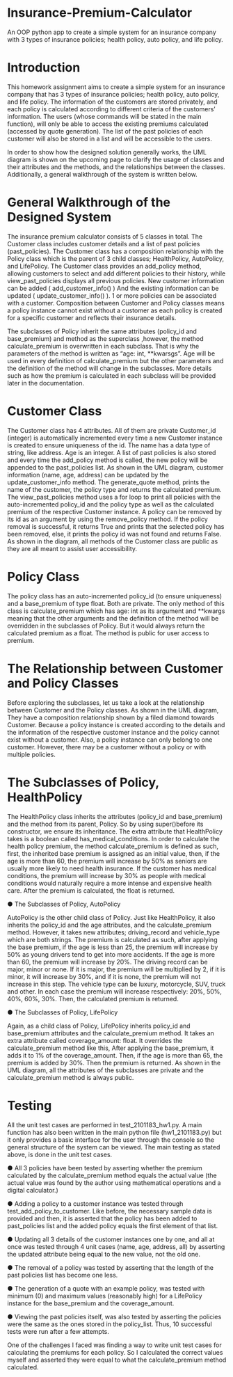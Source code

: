 # Insurance-Premium-Calculator
An OOP python app to create a simple system for an insurance company with 3 types of insurance policies; health policy, auto policy, and life policy.

# Introduction

This homework assignment aims to create a simple system for an insurance
company that has 3 types of insurance policies; health policy, auto policy, and life
policy. The information of the customers are stored privately, and each policy is
calculated according to different criteria of the customers’ information.
The users (whose commands will be stated in the main function), will only be
able to access the existing premiums calculated (accessed by quote generation).
The list of the past policies of each customer will also be stored in a list and will
be accessible to the users.

In order to show how the designed solution generally works, the UML diagram is
shown on the upcoming page to clarify the usage of classes and their attributes
and the methods, and the relationships between the classes. Additionally, a
general walkthrough of the system is written below.

# General Walkthrough of the Designed System

The insurance premium calculator consists of 5 classes in total. The Customer
class includes customer details and a list of past policies (past_policies). The
Customer class has a composition relationship with the Policy class which is the
parent of 3 child classes; HealthPolicy, AutoPolicy, and LifePolicy.
The Customer class provides an add_policy method, allowing customers to
select and add different policies to their history, while view_past_policies displays
all previous policies. New customer information can be added (
add_customer_info() )
And the existing information can be updated ( update_customer_info() ).
1 or more policies can be associated with a customer. Composition between
Customer and Policy classes means a policy instance cannot exist without a
customer as each policy is created for a specific customer and reflects their
insurance details.

The subclasses of Policy inherit the same attributes (policy_id and
base_premium) and method as the superclass ,however, the method
calculate_premium is overwritten in each subclass. That is why the parameters of
the method is written as “age: int, **kwarsgs”. Age will be used in every definition
of calculate_premium but the other parameters and the definition of the method
will change in the subclasses. More details such as how the premium is
calculated in each subclass will be provided later in the documentation.

# Customer Class

The Customer class has 4 attributes. All of them are private Customer_id
(integer) is automatically incremented every time a new Customer instance is
created to ensure uniqueness of the id. The name has a data type of string, like
address. Age is an integer. A list of past policies is also stored and every time the
add_policy method is called, the new policy will be appended to the past_policies
list. As shown in the UML diagram, customer information (name, age, address)
can be updated by the update_customer_info method. The generate_quote
method, prints the name of the customer, the policy type and returns the
calculated premium. The view_past_policies method uses a for loop to print all
policies with the auto-incremented policy_id and the policy type as well as the
calculated premium of the respective Customer instance. A policy can be
removed by its id as an argument by using the remove_policy method. If the
policy removal is successful, it returns True and prints that the selected policy
has been removed, else, it prints the policy id was not found and returns False.
As shown in the diagram, all methods of the Customer class are public as they
are all meant to assist user accessibility.

# Policy Class

The policy class has an auto-incremented policy_id (to ensure uniqueness) and a
base_premium of type float. Both are private. The only method of this class is
calculate_premium which has age: int as its argument and **kwargs meaning
that the other arguments and the definition of the method will be overridden in the
subclasses of Policy. But it would always return the calculated premium as a
float. The method is public for user access to premium.

# The Relationship between Customer and Policy Classes

Before exploring the subclasses, let us take a look at the relationship between
Customer and the Policy classes. As shown in the UML diagram, They have a
composition relationship shown by a filed diamond towards Customer. Because a
policy instance is created according to the details and the information of the
respective customer instance and the policy cannot exist without a customer.
Also, a policy instance can only belong to one customer. However, there may be
a customer without a policy or with multiple policies.

# The Subclasses of Policy, HealthPolicy

The HealthPolicy class inherits the attributes (policy_id and base_premium) and
the method from its parent, Policy. So by using super()before its constructor, we
ensure its inheritance. The extra attribute that HealthPolicy takes is a boolean
called has_medical_conditions. In order to calculate the health policy premium,
the method calculate_premium is defined as such, first, the inherited base
premium is assigned as an initial value, then, if the age is more than 60, the
premium will increase by 50% as seniors are usually more likely to need health
insurance. If the customer has medical conditions, the premium will increase by
30% as people with medical conditions would naturally require a more intense
and expensive health care. After the premium is calculated, the float is returned.

● The Subclasses of Policy, AutoPolicy

AutoPolicy is the other child class of Policy. Just like HealthPolicy, it also inherits
the policy_id and the age attributes, and the calculate_premium method.
However, it takes new attributes; driving_record and vehicle_type which are both
strings. The premium is calculated as such, after applying the base premium, if
the age is less than 25, the premium will increase by 50% as young drivers tend
to get into more accidents. If the age is more than 60, the premium will increase
by 20%. The driving record can be major, minor or none. If it is major, the
premium will be multiplied by 2, if it is minor, it will increase by 30%, and if it is
none, the premium will not increase in this step. The vehicle type can be luxury,
motorcycle, SUV, truck and other. In each case the premium will increase
respectively: 20%, 50%, 40%, 60%, 30%. Then, the calculated premium is
returned.

● The Subclasses of Policy, LifePolicy

Again, as a child class of Policy, LifePolicy inherits policy_id and base_premium
attributes and the calculate_premium method. It takes an extra attribute called
coverage_amount: float. It overrides the calculate_premium method like this,
After applying the base_premium, it adds it to 1% of the coverage_amount. Then,
if the age is more than 65, the premium is added by 30%. Then the premium is
returned.
As shown in the UML diagram, all the attributes of the subclasses are private and
the calculate_premium method is always public.

# Testing

All the unit test cases are performed in test_2101183_hw1.py. A main function
has also been written in the main python file (hw1_2101183.py) but it only
provides a basic interface for the user through the console so the general
structure of the system can be viewed. The main testing as stated above, is done
in the unit test cases.

● All 3 policies have been tested by asserting whether the premium
calculated by the calculate_premium method equals the actual value (the actual value was found by the author using mathematical operations and a
digital calculator.)

● Adding a policy to a customer instance was tested through
test_add_policy_to_customer. Like before, the necessary sample data is
provided and then, it is asserted that the policy has been added to
past_policies list and the added policy equals the first element of that list.

● Updating all 3 details of the customer instances one by one, and all at
once was tested through 4 unit cases (name, age, address, all) by
asserting the updated attribute being equal to the new value, not the old
one.

● The removal of a policy was tested by asserting that the length of the past
policies list has become one less.

● The generation of a quote with an example policy, was tested with
minimum (0) and maximum values (reasonably high) for a LifePolicy
instance for the base_premium and the coverage_amount.

● Viewing the past policies itself, was also tested by asserting the policies
were the same as the ones stored in the policy_list.
Thus, 10 successful tests were run after a few attempts.

One of the challenges I faced was finding a way to write unit test cases for
calculating the premiums for each policy. So I calculated the correct values
myself and asserted they were equal to what the calculate_premium method
calculated.
